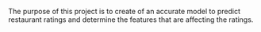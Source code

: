 The purpose of this project is to create of an accurate model to predict restaurant ratings and determine the features that are affecting 
the ratings.

